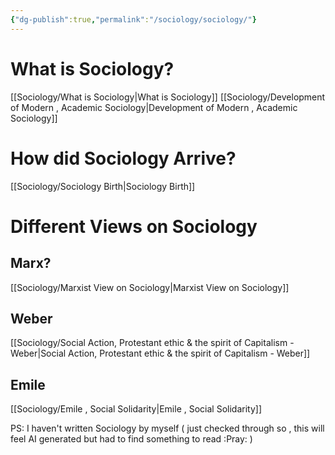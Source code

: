 ```yaml
---
{"dg-publish":true,"permalink":"/sociology/sociology/"}
---
```



# What is Sociology?

[[Sociology/What is Sociology\|What is Sociology]]
[[Sociology/Development of Modern , Academic Sociology\|Development of Modern , Academic Sociology]]

# How did Sociology Arrive?

[[Sociology/Sociology  Birth\|Sociology  Birth]]

# Different Views on Sociology
## Marx?
[[Sociology/Marxist View on Sociology\|Marxist View on Sociology]]
## Weber
[[Sociology/Social Action, Protestant ethic & the spirit of Capitalism - Weber\|Social Action, Protestant ethic & the spirit of Capitalism - Weber]]
## Emile
[[Sociology/Emile , Social Solidarity\|Emile , Social Solidarity]]


PS: I haven't written Sociology by myself ( just checked through so , this will feel AI generated but had to find something to read :Pray: )